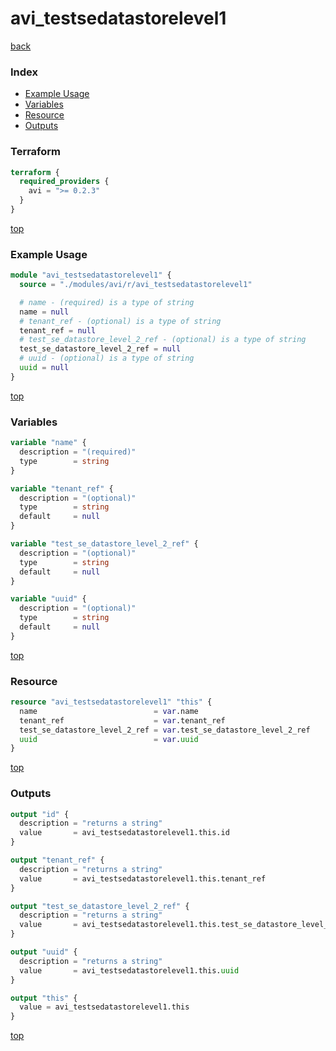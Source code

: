 # avi_testsedatastorelevel1

[back](../avi.md)

### Index

- [Example Usage](#example-usage)
- [Variables](#variables)
- [Resource](#resource)
- [Outputs](#outputs)

### Terraform

```terraform
terraform {
  required_providers {
    avi = ">= 0.2.3"
  }
}
```

[top](#index)

### Example Usage

```terraform
module "avi_testsedatastorelevel1" {
  source = "./modules/avi/r/avi_testsedatastorelevel1"

  # name - (required) is a type of string
  name = null
  # tenant_ref - (optional) is a type of string
  tenant_ref = null
  # test_se_datastore_level_2_ref - (optional) is a type of string
  test_se_datastore_level_2_ref = null
  # uuid - (optional) is a type of string
  uuid = null
}
```

[top](#index)

### Variables

```terraform
variable "name" {
  description = "(required)"
  type        = string
}

variable "tenant_ref" {
  description = "(optional)"
  type        = string
  default     = null
}

variable "test_se_datastore_level_2_ref" {
  description = "(optional)"
  type        = string
  default     = null
}

variable "uuid" {
  description = "(optional)"
  type        = string
  default     = null
}
```

[top](#index)

### Resource

```terraform
resource "avi_testsedatastorelevel1" "this" {
  name                          = var.name
  tenant_ref                    = var.tenant_ref
  test_se_datastore_level_2_ref = var.test_se_datastore_level_2_ref
  uuid                          = var.uuid
}
```

[top](#index)

### Outputs

```terraform
output "id" {
  description = "returns a string"
  value       = avi_testsedatastorelevel1.this.id
}

output "tenant_ref" {
  description = "returns a string"
  value       = avi_testsedatastorelevel1.this.tenant_ref
}

output "test_se_datastore_level_2_ref" {
  description = "returns a string"
  value       = avi_testsedatastorelevel1.this.test_se_datastore_level_2_ref
}

output "uuid" {
  description = "returns a string"
  value       = avi_testsedatastorelevel1.this.uuid
}

output "this" {
  value = avi_testsedatastorelevel1.this
}
```

[top](#index)